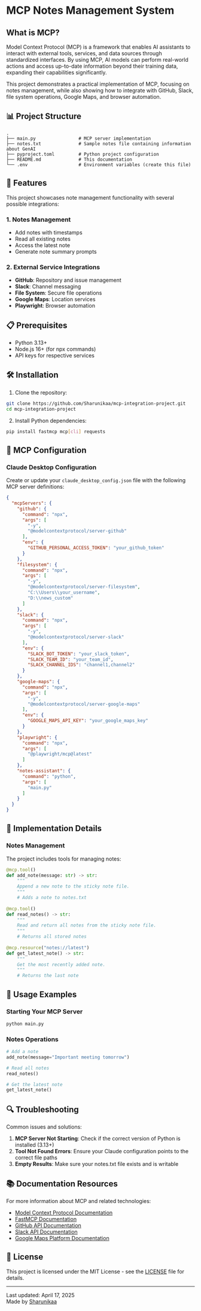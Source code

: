 # MCP Notes Management System

## What is MCP?

Model Context Protocol (MCP) is a framework that enables AI assistants to interact with external tools, services, and data sources through standardized interfaces. By using MCP, AI models can perform real-world actions and access up-to-date information beyond their training data, expanding their capabilities significantly.

This project demonstrates a practical implementation of MCP, focusing on notes management, while also showing how to integrate with GitHub, Slack, file system operations, Google Maps, and browser automation.

## 📊 Project Structure

```
.
├── main.py                # MCP server implementation
├── notes.txt              # Sample notes file containing information about GenAI
├── pyproject.toml         # Python project configuration
├── README.md              # This documentation
└── .env                   # Environment variables (create this file)
```

## 🌟 Features

This project showcases note management functionality with several possible integrations:

### 1. Notes Management
- Add notes with timestamps
- Read all existing notes
- Access the latest note
- Generate note summary prompts

### 2. External Service Integrations
- **GitHub**: Repository and issue management
- **Slack**: Channel messaging
- **File System**: Secure file operations
- **Google Maps**: Location services
- **Playwright**: Browser automation

## 📋 Prerequisites

- Python 3.13+
- Node.js 16+ (for npx commands)
- API keys for respective services

## 🛠️ Installation

1. Clone the repository:
```bash
git clone https://github.com/Sharunikaa/mcp-integration-project.git
cd mcp-integration-project
```

2. Install Python dependencies:
```bash
pip install fastmcp mcp[cli] requests
```

## 🔧 MCP Configuration

### Claude Desktop Configuration

Create or update your `claude_desktop_config.json` file with the following MCP server definitions:

```json
{
  "mcpServers": {
    "github": {
      "command": "npx",
      "args": [
        "-y",
        "@modelcontextprotocol/server-github"
      ],
      "env": {
        "GITHUB_PERSONAL_ACCESS_TOKEN": "your_github_token"
      }
    },
    "filesystem": {
      "command": "npx",
      "args": [
        "-y",
        "@modelcontextprotocol/server-filesystem",
        "C:\\Users\\your_username",
        "D:\\news_custom"
      ]
    },
    "slack": {
      "command": "npx",
      "args": [
        "-y",
        "@modelcontextprotocol/server-slack"
      ],
      "env": {
        "SLACK_BOT_TOKEN": "your_slack_token",
        "SLACK_TEAM_ID": "your_team_id",
        "SLACK_CHANNEL_IDS": "channel1,channel2"
      }
    },
    "google-maps": {
      "command": "npx",
      "args": [
        "-y",
        "@modelcontextprotocol/server-google-maps"
      ],
      "env": {
        "GOOGLE_MAPS_API_KEY": "your_google_maps_key"
      }
    },
    "playwright": {
      "command": "npx",
      "args": [
        "@playwright/mcp@latest"
      ]
    },
    "notes-assistant": {
      "command": "python",
      "args": [
        "main.py"
      ]
    }
  }
}
```

## 📝 Implementation Details

### Notes Management

The project includes tools for managing notes:

```python
@mcp.tool()
def add_note(message: str) -> str:
    """
    Append a new note to the sticky note file.
    """
    # Adds a note to notes.txt
    
@mcp.tool()
def read_notes() -> str:
    """
    Read and return all notes from the sticky note file.
    """
    # Returns all stored notes
    
@mcp.resource("notes://latest")
def get_latest_note() -> str:
    """
    Get the most recently added note.
    """
    # Returns the last note
```

## 🚀 Usage Examples

### Starting Your MCP Server

```bash
python main.py
```

### Notes Operations

```python
# Add a note
add_note(message="Important meeting tomorrow")

# Read all notes
read_notes()

# Get the latest note
get_latest_note()
```

## 🔍 Troubleshooting

Common issues and solutions:

1. **MCP Server Not Starting**: Check if the correct version of Python is installed (3.13+)
2. **Tool Not Found Errors**: Ensure your Claude configuration points to the correct file paths
3. **Empty Results**: Make sure your notes.txt file exists and is writable

## 📚 Documentation Resources

For more information about MCP and related technologies:

- [Model Context Protocol Documentation](https://github.com/microsoft/semantic-kernel/tree/main/samples/mcp)
- [FastMCP Documentation](https://pypi.org/project/fastmcp/)
- [GitHub API Documentation](https://docs.github.com/en/rest)
- [Slack API Documentation](https://api.slack.com/web)
- [Google Maps Platform Documentation](https://developers.google.com/maps/documentation)

## 📄 License

This project is licensed under the MIT License - see the [LICENSE](LICENSE) file for details.

---

Last updated: April 17, 2025  
Made by [Sharunikaa](https://github.com/Sharunikaa)